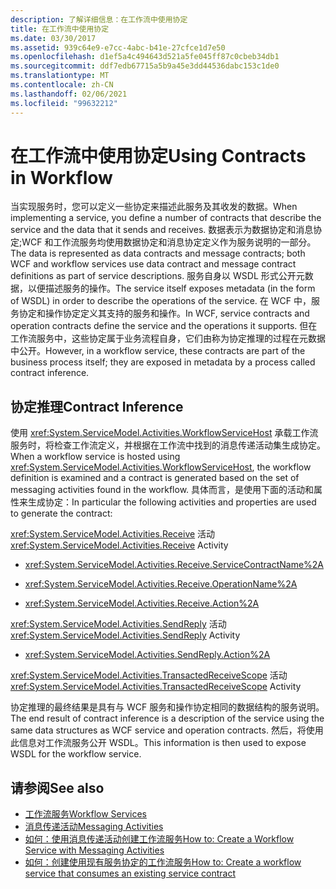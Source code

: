 ```yaml
---
description: 了解详细信息：在工作流中使用协定
title: 在工作流中使用协定
ms.date: 03/30/2017
ms.assetid: 939c64e9-e7cc-4abc-b41e-27cfce1d7e50
ms.openlocfilehash: d1ef5a4c494643d521a5fe045ff87c0cbeb34db1
ms.sourcegitcommit: ddf7edb67715a5b9a45e3dd44536dabc153c1de0
ms.translationtype: MT
ms.contentlocale: zh-CN
ms.lasthandoff: 02/06/2021
ms.locfileid: "99632212"
---
```

# <a name="using-contracts-in-workflow"></a><span data-ttu-id="0d5ad-103">在工作流中使用协定</span><span class="sxs-lookup"><span data-stu-id="0d5ad-103">Using Contracts in Workflow</span></span>

<span data-ttu-id="0d5ad-104">当实现服务时，您可以定义一些协定来描述此服务及其收发的数据。</span><span class="sxs-lookup"><span data-stu-id="0d5ad-104">When implementing a service, you define a number of contracts that describe the service and the data that it sends and receives.</span></span> <span data-ttu-id="0d5ad-105">数据表示为数据协定和消息协定;WCF 和工作流服务均使用数据协定和消息协定定义作为服务说明的一部分。</span><span class="sxs-lookup"><span data-stu-id="0d5ad-105">The data is represented as data contracts and message contracts; both WCF and workflow services use data contract and message contract definitions as part of service descriptions.</span></span> <span data-ttu-id="0d5ad-106">服务自身以 WSDL 形式公开元数据，以便描述服务的操作。</span><span class="sxs-lookup"><span data-stu-id="0d5ad-106">The service itself exposes metadata (in the form of WSDL) in order to describe the operations of the service.</span></span> <span data-ttu-id="0d5ad-107">在 WCF 中，服务协定和操作协定定义其支持的服务和操作。</span><span class="sxs-lookup"><span data-stu-id="0d5ad-107">In WCF, service contracts and operation contracts define the service and the operations it supports.</span></span> <span data-ttu-id="0d5ad-108">但在工作流服务中，这些协定属于业务流程自身，它们由称为协定推理的过程在元数据中公开。</span><span class="sxs-lookup"><span data-stu-id="0d5ad-108">However, in a workflow service, these contracts are part of the business process itself; they are exposed in metadata by a process called contract inference.</span></span>  
  
## <a name="contract-inference"></a><span data-ttu-id="0d5ad-109">协定推理</span><span class="sxs-lookup"><span data-stu-id="0d5ad-109">Contract Inference</span></span>  

 <span data-ttu-id="0d5ad-110">使用 <xref:System.ServiceModel.Activities.WorkflowServiceHost> 承载工作流服务时，将检查工作流定义，并根据在工作流中找到的消息传递活动集生成协定。</span><span class="sxs-lookup"><span data-stu-id="0d5ad-110">When a workflow service is hosted using <xref:System.ServiceModel.Activities.WorkflowServiceHost>, the workflow definition is examined and a contract is generated based on the set of messaging activities found in the workflow.</span></span> <span data-ttu-id="0d5ad-111">具体而言，是使用下面的活动和属性来生成协定：</span><span class="sxs-lookup"><span data-stu-id="0d5ad-111">In particular the following activities and properties are used to generate the contract:</span></span>  
  
 <span data-ttu-id="0d5ad-112"><xref:System.ServiceModel.Activities.Receive> 活动</span><span class="sxs-lookup"><span data-stu-id="0d5ad-112"><xref:System.ServiceModel.Activities.Receive> Activity</span></span>  
  
- <xref:System.ServiceModel.Activities.Receive.ServiceContractName%2A>  
  
- <xref:System.ServiceModel.Activities.Receive.OperationName%2A>
  
- <xref:System.ServiceModel.Activities.Receive.Action%2A>

 <span data-ttu-id="0d5ad-113"><xref:System.ServiceModel.Activities.SendReply> 活动</span><span class="sxs-lookup"><span data-stu-id="0d5ad-113"><xref:System.ServiceModel.Activities.SendReply> Activity</span></span>  
  
- <xref:System.ServiceModel.Activities.SendReply.Action%2A>  
  
 <span data-ttu-id="0d5ad-114"><xref:System.ServiceModel.Activities.TransactedReceiveScope> 活动</span><span class="sxs-lookup"><span data-stu-id="0d5ad-114"><xref:System.ServiceModel.Activities.TransactedReceiveScope> Activity</span></span>  
  
 <span data-ttu-id="0d5ad-115">协定推理的最终结果是具有与 WCF 服务和操作协定相同的数据结构的服务说明。</span><span class="sxs-lookup"><span data-stu-id="0d5ad-115">The end result of contract inference is a description of the service using the same data structures as WCF service and operation contracts.</span></span> <span data-ttu-id="0d5ad-116">然后，将使用此信息对工作流服务公开 WSDL。</span><span class="sxs-lookup"><span data-stu-id="0d5ad-116">This information is then used to expose WSDL for the workflow service.</span></span>  
  
## <a name="see-also"></a><span data-ttu-id="0d5ad-117">请参阅</span><span class="sxs-lookup"><span data-stu-id="0d5ad-117">See also</span></span>

- [<span data-ttu-id="0d5ad-118">工作流服务</span><span class="sxs-lookup"><span data-stu-id="0d5ad-118">Workflow Services</span></span>](workflow-services.md)
- [<span data-ttu-id="0d5ad-119">消息传递活动</span><span class="sxs-lookup"><span data-stu-id="0d5ad-119">Messaging Activities</span></span>](messaging-activities.md)
- [<span data-ttu-id="0d5ad-120">如何：使用消息传递活动创建工作流服务</span><span class="sxs-lookup"><span data-stu-id="0d5ad-120">How to: Create a Workflow Service with Messaging Activities</span></span>](how-to-create-a-workflow-service-with-messaging-activities.md)
- [<span data-ttu-id="0d5ad-121">如何：创建使用现有服务协定的工作流服务</span><span class="sxs-lookup"><span data-stu-id="0d5ad-121">How to: Create a workflow service that consumes an existing service contract</span></span>](../../windows-workflow-foundation/how-to-create-a-workflow-service-that-consumes-an-existing-service-contract.md)
